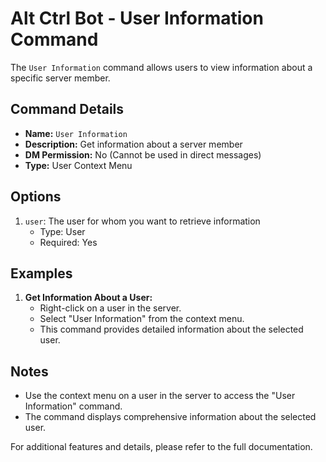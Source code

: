 # Alt Ctrl Bot - User Information Command

The `User Information` command allows users to view information about a specific server member.

## Command Details

-   **Name:** `User Information`
-   **Description:** Get information about a server member
-   **DM Permission:** No (Cannot be used in direct messages)
-   **Type:** User Context Menu

## Options

1. `user`: The user for whom you want to retrieve information
    - Type: User
    - Required: Yes

## Examples

1. **Get Information About a User:**
    - Right-click on a user in the server.
    - Select "User Information" from the context menu.
    - This command provides detailed information about the selected user.

## Notes

-   Use the context menu on a user in the server to access the "User Information" command.
-   The command displays comprehensive information about the selected user.

For additional features and details, please refer to the full documentation.
